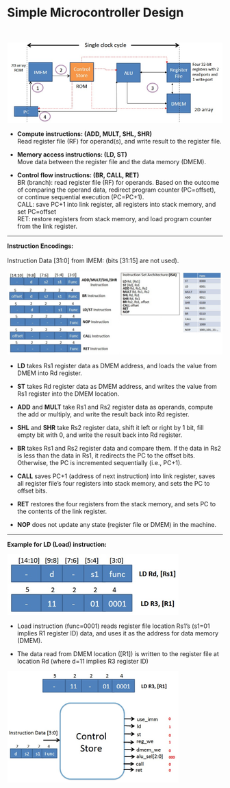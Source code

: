 # Simple Microcontroller Design
\
\
<img src='design_SC.jpg' width = 1000>


+ **Compute instructions: (ADD, MULT, SHL, SHR)** 
\
Read register file (RF) for operand(s), and write result to the register file.


+ **Memory access instructions: (LD, ST)** 
\
Move data between the register file and the data memory (DMEM).


+ **Control flow instructions: (BR, CALL, RET)** 
\
BR (branch): read register file (RF) for operands. Based on the outcome of comparing the operand data, redirect program counter (PC=offset), or continue sequential execution (PC=PC+1).
\
CALL: save PC+1 into link register, all registers into stack memory, and set PC=offset 
\
RET: restore registers from stack memory, and load program counter from the link register.

--------------------------------------------------------------------------------------
**Instruction Encodings:**
\
\
Instruction Data [31:0] from IMEM: (bits [31:15] are not used).
\
\
<img src='design_SC02.jpg' width = 950>


+ **LD** takes Rs1 register data as DMEM address, and loads the value from DMEM into Rd register. 

+ **ST** takes Rd register data as DMEM address, and writes the value from Rs1 register into the DMEM location. 

+ **ADD** and **MULT** take Rs1 and Rs2 register data as operands, compute the add or multiply, and write the result back into Rd register. 

+ **SHL** and **SHR** take Rs2 register data, shift it left or right by 1 bit, fill empty bit with 0, and write the result back into Rd register. 

+ **BR** takes Rs1 and Rs2 register data and compare them. If the data in Rs2 is less than the data in Rs1, it redirects the PC to the offset bits. Otherwise, the PC is incremented sequentially (i.e., PC+1). 

+ **CALL** saves PC+1 (address of next instruction) into link register, saves all register file’s four registers into stack memory, and sets the PC to offset bits. 

+ **RET** restores the four registers from the stack memory, and sets PC to the contents of the link register.

+ **NOP** does not update any state (register file or DMEM) in the machine.


-----------------------------------------------------------------------------------------

**Example for LD (Load) instruction:**

<img src='design_SC03.jpg' width = 400>

+ Load instruction (func=0001) reads register file location Rs1’s (s1=01 implies R1 register ID) data, and uses it as the address for data memory (DMEM). 

+ The data read from DMEM location ([R1]) is written to the register file at location Rd (where d=11 implies R3 register ID)


<img src='design_SC04.jpg' width = 400>
